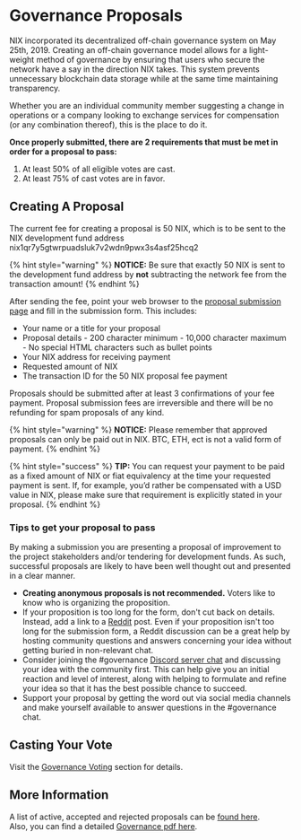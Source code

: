 # Governance Proposals

NIX incorporated its decentralized off-chain governance system on May 25th, 2019. Creating an off-chain governance model allows for a light-weight method of governance by ensuring that users who secure the network have a say in the direction NIX takes. This system prevents unnecessary blockchain data storage while at the same time maintaining transparency.

Whether you are an individual community member suggesting a change in operations or a company looking to exchange services for compensation \(or any combination thereof\), this is the place to do it.

**Once properly submitted, there are 2 requirements that must be met in order for a proposal to pass:**

1. At least 50% of all eligible votes are cast.
2. At least 75% of cast votes are in favor.

## Creating A Proposal

The current fee for creating a proposal is 50 NIX, which is to be sent to the NIX development fund address nix1qr7y5gtwrpuadsluk7v2wdn9pwx3s4asf25hcq2

{% hint style="warning" %}
**NOTICE:** Be sure that exactly 50 NIX is sent to the development fund address by **not** subtracting the network fee from the transaction amount!
{% endhint %}

After sending the fee, point your web browser to the [proposal submission page](https://governance.nixplatform.io/#/submit) and fill in the submission form. This includes:

* Your name or a title for your proposal
* Proposal details  - 200 character minimum - 10,000 character maximum - No special HTML characters such as bullet points
* Your NIX address for receiving payment
* Requested amount of NIX
* The transaction ID for the 50 NIX proposal fee payment

Proposals should be submitted after at least 3 confirmations of your fee payment. Proposal submission fees are irreversible and there will be no refunding for spam proposals of any kind.

{% hint style="warning" %}
**NOTICE:** Please remember that approved proposals can only be paid out in NIX. BTC, ETH, ect is not a valid form of payment.
{% endhint %}

{% hint style="success" %}
**TIP:** You can request your payment to be paid as a fixed amount of NIX or fiat equivalency at the time your requested payment is sent. If, for example, you’d rather be compensated with a USD value in NIX, please make sure that requirement is explicitly stated in your proposal. 
{% endhint %}

### Tips to get your proposal to pass

By making a submission you are presenting a proposal of improvement to the project stakeholders and/or tendering for development funds. As such, successful proposals are likely to have been well thought out and presented in a clear manner. 

* **Creating anonymous proposals is not recommended.** Voters like to know who is organizing the proposition. 
* If your proposition is too long for the form, don't cut back on details. Instead, add a link to a [Reddit](https://www.reddit.com/r/NixPlatform/) post. Even if your proposition isn't too long for the submission form, a Reddit discussion can be a great help by hosting community questions and answers concerning your idea without getting buried in non-relevant chat. 
* Consider joining the \#governance [Discord server chat](https://discordapp.com/invite/HGuvDTW) and discussing your idea with the community first. This can help give you an initial reaction and level of interest, along with helping to formulate and refine your idea so that it has the best possible chance to succeed. 
* Support your proposal by getting the word out via social media channels and make yourself available to answer questions in the \#governance chat.

## Casting Your Vote

Visit the [Governance Voting](../wallet-functionality/governance-voting.md) section for details.

## More Information

A list of active, accepted and rejected proposals can be [found here](https://governance.nixplatform.io/#/proposals).  
Also, you can find a detailed [Governance pdf here](https://nixplatform.io/wp-content/uploads/2019/02/NixGovernance.pdf).

